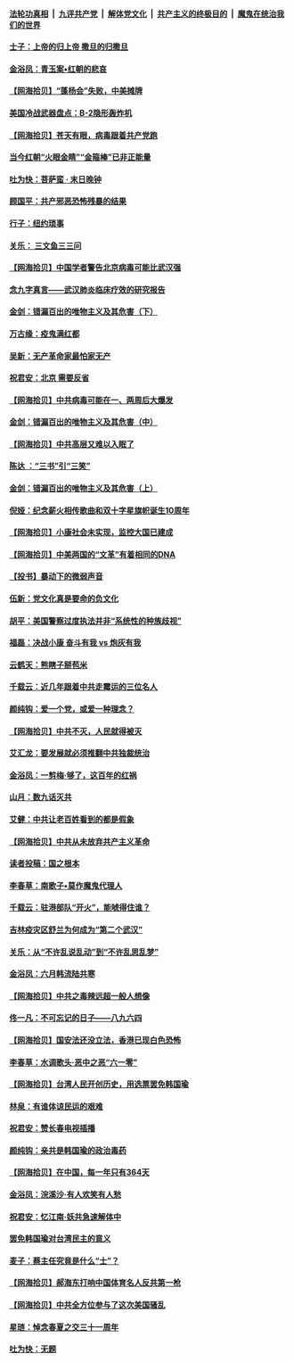 ####  [法轮功真相](../../../../basic/blob/master/README.md?t=06210231) &nbsp;|&nbsp; [九评共产党](../../../../9ping.md/blob/master/README.md?t=06210231) &nbsp;|&nbsp; [解体党文化](../../../../jtdwh.md/blob/master/README.md?t=06210231)  &nbsp;|&nbsp; [共产主义的终极目的](../../../../gczydzjmd.md/blob/master/README.md?t=06210231) &nbsp;|&nbsp; [魔鬼在统治我们的世界](../../../../mgztzwmdsj.md/blob/master/README.md?t=06210231) 

#### [士子：上帝的归上帝 撒旦的归撒旦](../pages/nsc993/n12199902.md?t=06210231) 

#### [金浴凤：青玉案•红朝的悲哀](../pages/nsc993/n12199650.md?t=06210231) 

#### [【网海拾贝】“蓬杨会”失败，中美摊牌](../pages/nsc993/n12199598.md?t=06210231) 

#### [美国冷战武器盘点：B-2隐形轰炸机](../pages/nsc993/n12199226.md?t=06210231) 

#### [【网海拾贝】苍天有眼，病毒跟着共产党跑](../pages/nsc993/n12197648.md?t=06210231) 

#### [当今红朝“火眼金睛”“金箍棒”已非正能量](../pages/nsc993/n12196834.md?t=06210231) 

#### [吐为快：菩萨蛮 · 末日晚钟](../pages/nsc993/n12196689.md?t=06210231) 

#### [顾国平：共产邪恶恐怖残暴的结果](../pages/nsc993/n12195238.md?t=06210231) 

#### [行子：纽约琐事](../pages/nsc993/n12194752.md?t=06210231) 

#### [关乐： 三文鱼三三问](../pages/nsc993/n12194626.md?t=06210231) 

#### [【网海拾贝】中国学者警告北京病毒可能比武汉强](../pages/nsc993/n12193964.md?t=06210231) 

#### [念九字真言——武汉肺炎临床疗效的研究报告](../pages/nsc993/n12190804.md?t=06210231) 

#### [金剑：错漏百出的唯物主义及其危害（下）](../pages/nsc993/n12191909.md?t=06210231) 

#### [万古缘：疫鬼满红都](../pages/nsc993/n12191847.md?t=06210231) 

#### [吴新：无产革命家最怕家无产](../pages/nsc993/n12191806.md?t=06210231) 

#### [祝君安：北京 需要反省](../pages/nsc993/n12191766.md?t=06210231) 

#### [【网海拾贝】中共病毒可能在一、两周后大爆发](../pages/nsc993/n12190517.md?t=06210231) 

#### [金剑：错漏百出的唯物主义及其危害（中）](../pages/nsc993/n12188778.md?t=06210231) 

#### [【网海拾贝】中共高层又难以入眠了](../pages/nsc993/n12188425.md?t=06210231) 

#### [陈达 ：“三书”引“三笑”](../pages/nsc993/n12187929.md?t=06210231) 

#### [金剑：错漏百出的唯物主义及其危害（上）](../pages/nsc993/n12186502.md?t=06210231) 

#### [倪娅：纪念薪火相传歌曲和双十字星旗帜诞生10周年](../pages/nsc993/n12186439.md?t=06210231) 

#### [【网海拾贝】小康社会未实现，监控大国已建成](../pages/nsc993/n12185468.md?t=06210231) 

#### [【网海拾贝】中美两国的“文革”有着相同的DNA](../pages/nsc993/n12184487.md?t=06210231) 

#### [【投书】暴动下的微弱声音](../pages/nsc993/n12183493.md?t=06210231) 

#### [伍新：党文化真是要命的负文化](../pages/nsc993/n12182742.md?t=06210231) 

#### [胡平：美国警察过度执法并非“系统性的种族歧视”](../pages/nsc993/n12182713.md?t=06210231) 

#### [福磊：决战小康 奋斗有我 vs 炮灰有我](../pages/nsc993/n12182693.md?t=06210231) 

#### [云鹤天：熊瞎子掰苞米](../pages/nsc993/n12182680.md?t=06210231) 

#### [千载云：近几年跟着中共走霉运的三位名人](../pages/nsc993/n12182649.md?t=06210231) 

#### [颜纯钩：爱一个党，或爱一种理念？](../pages/nsc993/n12182640.md?t=06210231) 

#### [【网海拾贝】中共不灭，人民就得被灭](../pages/nsc993/n12180698.md?t=06210231) 

#### [艾汇龙：要发展就必须推翻中共独裁统治](../pages/nsc993/n12180647.md?t=06210231) 

#### [金浴凤：一剪梅·够了，这百年的红祸](../pages/nsc993/n12180002.md?t=06210231) 

#### [山月：数九话灭共](../pages/nsc993/n12179940.md?t=06210231) 

#### [艾健：中共让老百姓看到的都是假象](../pages/nsc993/n12179778.md?t=06210231) 

#### [【网海拾贝】中共从未放弃共产主义革命](../pages/nsc993/n12176687.md?t=06210231) 

#### [读者投稿：国之根本](../pages/nsc993/n12176662.md?t=06210231) 

#### [李春草：南歌子•莫作魔鬼代理人](../pages/nsc993/n12176610.md?t=06210231) 

#### [千载云：驻港部队“开火”，能唬得住谁？](../pages/nsc993/n12176028.md?t=06210231) 

#### [吉林疫灾区舒兰为何成为“第二个武汉”](../pages/nsc993/n12172816.md?t=06210231) 

#### [关乐：从“不许乱说乱动”到“不许乱思乱梦”](../pages/nsc993/n12174760.md?t=06210231) 

#### [金浴凤：六月韩流陆共寒](../pages/nsc993/n12174739.md?t=06210231) 

#### [【网海拾贝】中共之毒辣远超一般人想像](../pages/nsc993/n12174574.md?t=06210231) 

#### [佟一凡：不可忘记的日子——八九六四](../pages/nsc993/n12174371.md?t=06210231) 

#### [【网海拾贝】国安法还没立法，香港已现白色恐怖](../pages/nsc993/n12172467.md?t=06210231) 

#### [李春草：水调歌头·恶中之恶“六一零”](../pages/nsc993/n12171662.md?t=06210231) 

#### [【网海拾贝】台湾人民开创历史，用选票罢免韩国瑜](../pages/nsc993/n12169412.md?t=06210231) 

#### [林泉：有谁体谅民运的艰难](../pages/nsc993/n12169204.md?t=06210231) 

#### [祝君安：赞长春电视插播](../pages/nsc993/n12168998.md?t=06210231) 

#### [颜纯钩：亲共是韩国瑜的政治毒药](../pages/nsc993/n12168959.md?t=06210231) 

#### [【网海拾贝】在中国，每一年只有364天](../pages/nsc993/n12167508.md?t=06210231) 

#### [金浴凤：浣溪沙·有人欢笑有人愁](../pages/nsc993/n12167017.md?t=06210231) 

#### [祝君安：忆江南·妖共急速解体中](../pages/nsc993/n12166832.md?t=06210231) 

#### [罢免韩国瑜对台湾民主的意义](../pages/nsc993/n12166720.md?t=06210231) 

#### [麦子：蔡主任究竟是什么“士”？](../pages/nsc993/n12166126.md?t=06210231) 

#### [【网海拾贝】郝海东打响中国体育名人反共第一枪](../pages/nsc993/n12165325.md?t=06210231) 

#### [【网海拾贝】中共全方位参与了这次美国骚乱](../pages/nsc993/n12163491.md?t=06210231) 

#### [星琏：悼念春夏之交三十一周年](../pages/nsc993/n12162360.md?t=06210231) 

#### [吐为快：无题](../pages/nsc993/n12162106.md?t=06210231) 


